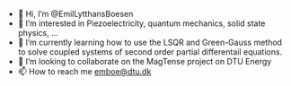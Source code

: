 - 👋 Hi, I’m @EmilLytthansBoesen
- 👀 I’m interested in Piezoelectricity, quantum mechanics, solid state physics, ...
- 🌱 I’m currently learning how to use the LSQR and Green-Gauss method to solve coupled systems of second order partial differentail equations.
- 💞️ I’m looking to collaborate on the MagTense project on DTU Energy
- 📫 How to reach me emboe@dtu.dk

<!---
EmilLytthansBoesen/EmilLytthansBoesen is a ✨ special ✨ repository because its `README.md` (this file) appears on your GitHub profile.
You can click the Preview link to take a look at your changes.
--->
